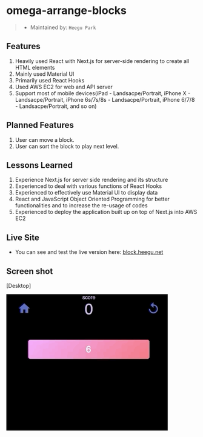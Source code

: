 # omega-arrange-blocks

> - Maintained by: `Heegu Park`

## Features
1. Heavily used React with Next.js for server-side rendering to create all HTML elements
2. Mainly used Material UI
3. Primarily used React Hooks
4. Used AWS EC2 for web and API server
5. Support most of mobile devices(iPad - Landsacpe/Portrait, iPhone X - Landsacpe/Portrait, iPhone 6s/7s/8s - Landsacpe/Portrait, iPhone 6/7/8 - Landsacpe/Portrait, and so on)

## Planned Features
1. User can move a block.
2. User can sort the block to play next level.

## Lessons Learned
1. Experience Next.js for server side rendering and its structure
2. Experienced to deal with various functions of React Hooks
3. Experienced to effectively use Material UI to display data
4. React and JavaScript Object Oriented Programming for better functionalities and to increase the re-usage of codes
6. Experienced to deploy the application built up on top of Next.js into AWS EC2

## Live Site
* You can see and test the live version here: <a href="https://block.heegu.net" target="blank">block.heegu.net</a>

## Screen shot
[Desktop]

![Omega Ride](https://github.com/heegupark/omega-arrange-blocks/blob/master/block-ss-001.gif)
